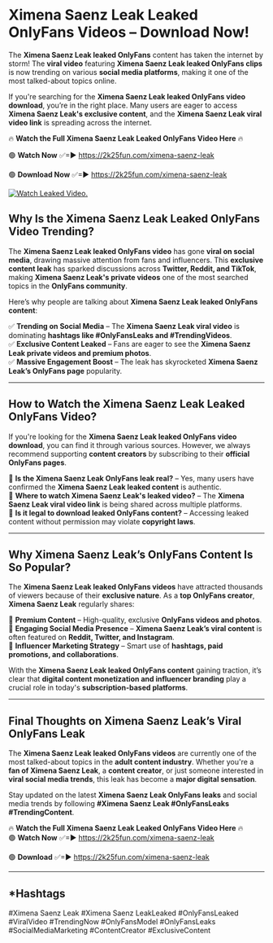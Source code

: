 # Ximena Saenz Leak Leaked OnlyFans Videos – Download Now!

The **Ximena Saenz Leak leaked OnlyFans** content has taken the internet by storm! The **viral video** featuring **Ximena Saenz Leak leaked OnlyFans clips** is now trending on various **social media platforms**, making it one of the most talked-about topics online.  

If you're searching for the **Ximena Saenz Leak leaked OnlyFans video download**, you’re in the right place. Many users are eager to access **Ximena Saenz Leak's exclusive content**, and the **Ximena Saenz Leak viral video link** is spreading across the internet.  

🔥 **Watch the Full Ximena Saenz Leak Leaked OnlyFans Video Here** 🔥  

🟢 **Watch Now** ✅=► https://2k25fun.com/ximena-saenz-leak

🟢 **Download Now** ✅=► https://2k25fun.com/ximena-saenz-leak

[![Watch Leaked Video.](https://miro.medium.com/v2/resize:fit:828/format:webp/1*cilzJN44JGOrTw9NJCrNHA.gif "Watch Leaked Video")](https://2k25fun.com/ximena-saenz-leak)

## **Why Is the Ximena Saenz Leak Leaked OnlyFans Video Trending?**  

The **Ximena Saenz Leak leaked OnlyFans video** has gone **viral on social media**, drawing massive attention from fans and influencers. This **exclusive content leak** has sparked discussions across **Twitter, Reddit, and TikTok**, making **Ximena Saenz Leak's private videos** one of the most searched topics in the **OnlyFans community**.  

Here’s why people are talking about **Ximena Saenz Leak leaked OnlyFans content**:  

✅ **Trending on Social Media** – The **Ximena Saenz Leak viral video** is dominating **hashtags like #OnlyFansLeaks and #TrendingVideos**.  
✅ **Exclusive Content Leaked** – Fans are eager to see the **Ximena Saenz Leak private videos and premium photos**.  
✅ **Massive Engagement Boost** – The leak has skyrocketed **Ximena Saenz Leak’s OnlyFans page** popularity.  

---

## **How to Watch the Ximena Saenz Leak Leaked OnlyFans Video?**  

If you're looking for the **Ximena Saenz Leak leaked OnlyFans video download**, you can find it through various sources. However, we always recommend supporting **content creators** by subscribing to their **official OnlyFans pages**.  

🔹 **Is the Ximena Saenz Leak OnlyFans leak real?** – Yes, many users have confirmed the **Ximena Saenz Leak leaked content** is authentic.  
🔹 **Where to watch Ximena Saenz Leak's leaked video?** – The **Ximena Saenz Leak viral video link** is being shared across multiple platforms.  
🔹 **Is it legal to download leaked OnlyFans content?** – Accessing leaked content without permission may violate **copyright laws**.  

---

## **Why Ximena Saenz Leak’s OnlyFans Content Is So Popular?**  

The **Ximena Saenz Leak leaked OnlyFans videos** have attracted thousands of viewers because of their **exclusive nature**. As a **top OnlyFans creator**, **Ximena Saenz Leak** regularly shares:  

📌 **Premium Content** – High-quality, exclusive **OnlyFans videos and photos**.  
📌 **Engaging Social Media Presence** – **Ximena Saenz Leak’s viral content** is often featured on **Reddit, Twitter, and Instagram**.  
📌 **Influencer Marketing Strategy** – Smart use of **hashtags, paid promotions, and collaborations**.  

With the **Ximena Saenz Leak leaked OnlyFans content** gaining traction, it’s clear that **digital content monetization and influencer branding** play a crucial role in today's **subscription-based platforms**.  

---

## **Final Thoughts on Ximena Saenz Leak’s Viral OnlyFans Leak**  

The **Ximena Saenz Leak leaked OnlyFans videos** are currently one of the most talked-about topics in the **adult content industry**. Whether you're a **fan of Ximena Saenz Leak**, a **content creator**, or just someone interested in **viral social media trends**, this leak has become a **major digital sensation**.  

Stay updated on the latest **Ximena Saenz Leak OnlyFans leaks** and social media trends by following **#Ximena Saenz Leak #OnlyFansLeaks #TrendingContent**.  

🔥 **Watch the Full Ximena Saenz Leak Leaked OnlyFans Video Here** 🔥  
🟢 **Watch Now** ✅=► https://2k25fun.com/ximena-saenz-leak

🟢 **Download** ✅=► https://2k25fun.com/ximena-saenz-leak

---

## *Hashtags
#Ximena Saenz Leak #Ximena Saenz LeakLeaked #OnlyFansLeaked #ViralVideo #TrendingNow #OnlyFansModel #OnlyFansLeaks #SocialMediaMarketing #ContentCreator #ExclusiveContent  